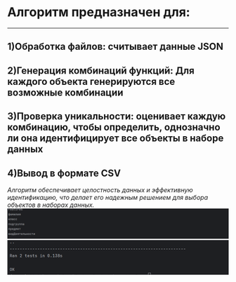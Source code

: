 # Алгоритм предназначен для:
_____

## 1)Обработка файлов: считывает данные JSON
## 2)Генерация комбинаций функций: Для каждого объекта генерируются все возможные комбинации
## 3)Проверка уникальности: оценивает каждую комбинацию, чтобы определить, однозначно ли она идентифицирует все объекты в наборе данных
## 4)Вывод в формате CSV
*Алгоритм обеспечивает целостность данных и эффективную идентификацию, что делает его надежным решением для выбора объектов в наборах данных.*
![image](https://github.com/dM1shchenk0/practice/blob/main/result1.png)
![image](https://github.com/dM1shchenk0/practice/blob/main/result2.png)
